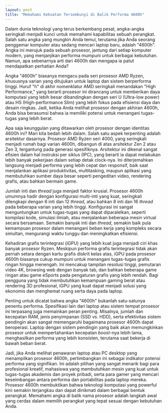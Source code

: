 ```yaml
---
layout: post
title: "Memahami Kekuatan Tersembunyi di Balik Performa 4600h"
---
```


Dalam dunia teknologi yang terus berkembang pesat, angka-angka seringkali menjadi kunci untuk memahami kapabilitas sebuah perangkat. Salah satu angka yang mungkin Anda temui, terutama jika Anda seorang penggemar komputer atau sedang mencari laptop baru, adalah "4600h". Angka ini merujuk pada sebuah prosesor, jantung dari setiap komputer modern, yang menjanjikan performa mumpuni untuk berbagai kebutuhan. Namun, apa sebenarnya arti dari 4600h dan mengapa ia patut mendapatkan perhatian Anda?

Angka "4600h" biasanya mengacu pada seri prosesor AMD Ryzen, khususnya varian yang ditujukan untuk laptop dan sistem berperforma tinggi. Huruf "h" di akhir nomenklatur AMD seringkali menandakan "High Performance," yang berarti prosesor ini dirancang untuk memberikan daya komputasi yang lebih besar dibandingkan dengan seri U (Ultra-low power) atau HS (High-performance Slim) yang lebih fokus pada efisiensi daya dan desain ringkas. Jadi, ketika Anda melihat prosesor dengan akhiran 4600h, Anda bisa berasumsi bahwa ia memiliki potensi untuk menangani tugas-tugas yang lebih berat.

Apa saja keunggulan yang ditawarkan oleh prosesor dengan identitas 4600h ini? Mari kita bedah lebih dalam. Salah satu aspek terpenting adalah arsitektur dasarnya. Prosesor AMD Ryzen seri 4000, yang seringkali menjadi rumah bagi varian 4600h, dibangun di atas arsitektur Zen 2 atau Zen 3, tergantung pada generasi spesifiknya. Arsitektur ini dikenal sangat efisien dalam hal instruksi per siklus (IPC), yang berarti ia dapat melakukan lebih banyak pekerjaan dalam setiap detak clock-nya. Ini diterjemahkan langsung menjadi performa yang lebih cepat dan responsif, baik saat menjalankan aplikasi produktivitas, multitasking, maupun aplikasi yang membutuhkan sumber daya besar seperti pengeditan video, rendering grafis, atau bahkan bermain game.

Jumlah inti dan *thread* juga menjadi faktor krusial. Prosesor 4600h umumnya hadir dengan konfigurasi multi-inti yang kuat, seringkali dilengkapi dengan 6 inti dan 12 *thread*, atau bahkan 8 inti dan 16 *thread* pada beberapa varian yang lebih tinggi. Konfigurasi ini sangat menguntungkan untuk tugas-tugas yang dapat diparalelkan, seperti kompilasi kode, simulasi ilmiah, atau menjalankan beberapa mesin virtual secara bersamaan. Semakin banyak inti dan *thread*, semakin baik pula kemampuan prosesor dalam menangani beban kerja yang kompleks secara simultan, mengurangi waktu tunggu dan meningkatkan efisiensi.

Kehadiran grafis terintegrasi (iGPU) yang lebih kuat juga menjadi ciri khas banyak prosesor Ryzen. Meskipun performa grafis terintegrasi tidak akan pernah setara dengan kartu grafis diskrit kelas atas, iGPU pada prosesor 4600h biasanya cukup mumpuni untuk menangani tugas-tugas grafis ringan hingga menengah. Ini mencakup tampilan resolusi tinggi, pemutaran video 4K, browsing web dengan banyak tab, dan bahkan beberapa game ringan atau game eSports pada pengaturan grafis yang lebih rendah. Bagi pengguna yang tidak membutuhkan kemampuan gaming berat atau rendering 3D profesional, iGPU yang kuat dapat menjadi solusi yang ekonomis dan menghemat ruang serta daya pada laptop.

Penting untuk dicatat bahwa angka "4600h" bukanlah satu-satunya penentu performa. Spesifikasi lain dari laptop atau sistem tempat prosesor ini terpasang juga memainkan peran penting. Misalnya, jumlah dan kecepatan RAM, jenis penyimpanan (SSD vs. HDD), serta efektivitas sistem pendingin akan sangat memengaruhi bagaimana prosesor 4600h dapat beroperasi. Laptop dengan sistem pendingin yang baik akan memungkinkan prosesor untuk mempertahankan kecepatan *boost*-nya lebih lama, menghasilkan performa yang lebih konsisten, terutama saat bekerja di bawah beban berat.

Jadi, jika Anda melihat penawaran laptop atau PC desktop yang menampilkan prosesor 4600h, pertimbangkan ini sebagai indikator potensi performa yang signifikan. Ini adalah pilihan yang sangat menarik bagi para profesional kreatif, mahasiswa yang membutuhkan mesin yang kuat untuk tugas-tugas akademis dan proyek pribadi, serta para gamer yang mencari keseimbangan antara performa dan portabilitas pada laptop mereka. Prosesor 4600h membuktikan bahwa teknologi komputasi yang powerful kini semakin terjangkau dan dapat dinikmati dalam berbagai bentuk perangkat. Memahami angka di balik nama prosesor adalah langkah awal yang cerdas dalam memilih perangkat yang tepat sesuai dengan kebutuhan Anda.
